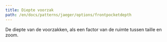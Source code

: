 ```yaml
---
title: Diepte voorzak
path: /en/docs/patterns/jaeger/options/frontpocketdepth
---
```


De diepte van de voorzakken, als een factor van de ruimte tussen taille en zoom.